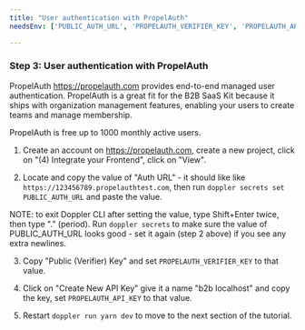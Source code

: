 ```yaml
---
title: "User authentication with PropelAuth"
needsEnv: ['PUBLIC_AUTH_URL', 'PROPELAUTH_VERIFIER_KEY', 'PROPELAUTH_API_KEY']

---
```


### Step 3: User authentication with PropelAuth

PropelAuth <a href="https://propelauth.com" target="_blank">https://propelauth.com</a> provides end-to-end managed user authentication. PropelAuth is a great fit for the B2B SaaS Kit because it ships with organization management features, enabling your users to create teams and manage membership.

PropelAuth is free up to 1000 monthly active users.

1. Create an account on <a href="https://propelauth.com" target="_blank">https://propelauth.com</a>, create a new project, click on "(4) Integrate your Frontend", click on "View".

2. Locate and copy the value of "Auth URL" - it should like like `https://123456789.propelauthtest.com`, then run `doppler secrets set PUBLIC_AUTH_URL` and paste the value.

NOTE: to exit Doppler CLI after setting the value, type Shift+Enter twice, then type "." (period). Run `doppler secrets` to make sure the value of PUBLIC_AUTH_URL looks good - set it again (step 2 above) if you see any extra newlines.

3. Copy "Public (Verifier) Key" and set `PROPELAUTH_VERIFIER_KEY` to that value.

4. Click on "Create New API Key" give it a name "b2b localhost" and copy the key, set `PROPELAUTH_API_KEY` to that value.

5. Restart `doppler run yarn dev` to move to the next section of the tutorial.
